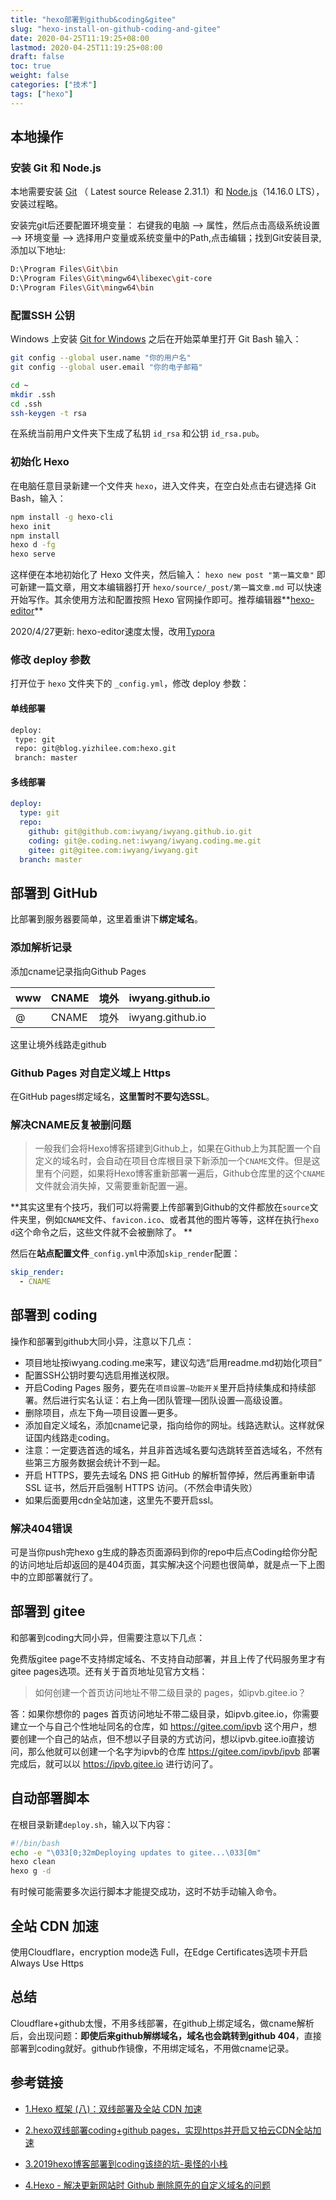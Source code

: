 ```yaml
---
title: "hexo部署到github&coding&gitee"
slug: "hexo-install-on-github-coding-and-gitee"
date: 2020-04-25T11:19:25+08:00
lastmod: 2020-04-25T11:19:25+08:00
draft: false
toc: true
weight: false
categories: ["技术"]
tags: ["hexo"]
---
```


## 本地操作

### 安装 Git 和 Node.js

本地需要安装 [Git](https://git-scm.com/) （ Latest source Release  2.31.1）和 [Node.js](https://nodejs.org/en/)（14.16.0 LTS），安装过程略。

安装完git后还要配置环境变量：
右键我的电脑 –> 属性，然后点击高级系统设置 –> 环境变量 –> 选择用户变量或系统变量中的Path,点击编辑；找到Git安装目录,添加以下地址:

```bash
D:\Program Files\Git\bin
D:\Program Files\Git\mingw64\libexec\git-core
D:\Program Files\Git\mingw64\bin
```

### 配置SSH 公钥

Windows 上安装 [Git for Windows](https://git-for-windows.github.io/) 之后在开始菜单里打开 Git Bash 输入：

```bash
git config --global user.name "你的用户名"
git config --global user.email "你的电子邮箱"
```

```bash
cd ~
mkdir .ssh
cd .ssh
ssh-keygen -t rsa
```

在系统当前用户文件夹下生成了私钥 `id_rsa` 和公钥 `id_rsa.pub`。

### 初始化 Hexo

在电脑任意目录新建一个文件夹 `hexo`，进入文件夹，在空白处点击右键选择 Git Bash，输入：

```bash
npm install -g hexo-cli
hexo init
npm install
hexo d -fg
hexo serve
```

这样便在本地初始化了 Hexo 文件夹，然后输入：
`hexo new post "第一篇文章"`
即可新建一篇文章，用文本编辑器打开 `hexo/source/_post/第一篇文章.md` 可以快速开始写作。其余使用方法和配置按照 Hexo 官网操作即可。推荐编辑器**[hexo-editor](https://github.com/zhuzhuyule/HexoEditor)**

2020/4/27更新: hexo-editor速度太慢，改用[Typora](https://www.typora.io)

### 修改 deploy 参数

打开位于 `hexo` 文件夹下的 `_config.yml`，修改 deploy 参数：

#### 单线部署

```bash
deploy:
 type: git
 repo: git@blog.yizhilee.com:hexo.git
 branch: master
```

#### 多线部署

```yaml
deploy:
  type: git
  repo:
    github: git@github.com:iwyang/iwyang.github.io.git
    coding: git@e.coding.net:iwyang/iwyang.coding.me.git
    gitee: git@gitee.com:iwyang/iwyang.git
  branch: master
```

## 部署到 GitHub

比部署到服务器要简单，这里着重讲下**绑定域名**。

### 添加解析记录

添加cname记录指向Github Pages 

| www  | CNAME | 境外 | iwyang.github.io |
| ---- | ----- | ---- | ---------------- |
| @    | CNAME | 境外 | iwyang.github.io |

这里让境外线路走github

<!-- more-->

### Github Pages 对自定义域上 Https

在GitHub pages绑定域名，**这里暂时不要勾选SSL**。

### 解决CNAME反复被删问题

> 一般我们会将Hexo博客搭建到Github上，如果在Github上为其配置一个自定义的域名时，会自动在项目仓库根目录下新添加一个`CNAME`文件。但是这里有个问题，如果将Hexo博客重新部署一遍后，Github仓库里的这个`CNAME`文件就会消失掉，又需要重新配置一遍。

**其实这里有个技巧，我们可以将需要上传部署到Github的文件都放在`source`文件夹里，例如`CNAME`文件、`favicon.ico`、或者其他的图片等等，这样在执行`hexo d`这个命令之后，这些文件就不会被删除了。 **

然后在**站点配置文件**`_config.yml`中添加`skip_render`配置：

```yaml
skip_render:
  - CNAME
```

## 部署到 coding

操作和部署到github大同小异，注意以下几点：

+ 项目地址按iwyang.coding.me来写，建议勾选“启用readme.md初始化项目”
+ 配置SSH公钥时要勾选启用推送权限。
+ 开启Coding Pages 服务，要先在`项目设置—功能开关`里开启持续集成和持续部署。然后进行实名认证：右上角—团队管理—团队设置—高级设置。
+ 删除项目，点左下角—项目设置—更多。
+ 添加自定义域名，添加cname记录，指向给你的网址。线路选默认。这样就保证国内线路走coding。
+ 注意：一定要选首选的域名，并且非首选域名要勾选跳转至首选域名，不然有些第三方服务数据会统计不到一起。
+ 开启 HTTPS，要先去域名 DNS 把 GitHub 的解析暂停掉，然后再重新申请 SSL 证书，然后开启强制 HTTPS 访问。（不然会申请失败）
+ 如果后面要用cdn全站加速，这里先不要开启ssl。

### 解决404错误

可是当你push完hexo g生成的静态页面源码到你的repo中后点Coding给你分配的访问地址后却返回的是404页面，其实解决这个问题也很简单，就是点一下上图中的立即部署就行了。

## 部署到 gitee

和部署到coding大同小异，但需要注意以下几点：

免费版gitee page不支持绑定域名、不支持自动部署，并且上传了代码服务里才有gitee pages选项。还有关于首页地址见官方文档：

>如何创建一个首页访问地址不带二级目录的 pages，如ipvb.gitee.io？

答：如果你想你的 pages 首页访问地址不带二级目录，如ipvb.gitee.io，你需要建立一个与自己个性地址同名的仓库，如 https://gitee.com/ipvb 这个用户，想要创建一个自己的站点，但不想以子目录的方式访问，想以ipvb.gitee.io直接访问，那么他就可以创建一个名字为ipvb的仓库 https://gitee.com/ipvb/ipvb 部署完成后，就可以以 https://ipvb.gitee.io 进行访问了。

## 自动部署脚本

在根目录新建`deploy.sh`，输入以下内容：

```bash
#!/bin/bash
echo -e "\033[0;32mDeploying updates to gitee...\033[0m"
hexo clean
hexo g -d
```

有时候可能需要多次运行脚本才能提交成功，这时不妨手动输入命令。

## 全站 CDN 加速

使用Cloudflare，encryption mode选 Full，在Edge Certificates选项卡开启Always Use Https

## 总结

Cloudflare+github太慢，不用多线部署，在github上绑定域名，做cname解析后，会出现问题：**即使后来github解绑域名，域名也会跳转到github 404**，直接部署到coding就好。github作镜像，不用绑定域名，不用做cname记录。

## 参考链接

+ [1.Hexo 框架 (八)：双线部署及全站 CDN 加速](https://blog.juanertu.com/archives/fde43a3f.html)

+ [2.hexo双线部署coding+github pages，实现https并开启又拍云CDN全站加速](https://blog.csdn.net/qq_41793001/article/details/102995817)

+ [3.2019hexo博客部署到coding该绕的坑-奥怪的小栈](https://aoguai.top/archives/ce8b9c09.html)
+ [4.Hexo - 解决更新网站时 Github 删除原先的自定义域名的问题](https://www.yanyunliang.com/2018/11/21/hexo-problem-with-github-deleting-the-original-custom-domain-name-when-revising-update-site.html)


